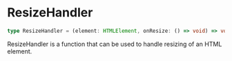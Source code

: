 # ResizeHandler

```ts
type ResizeHandler = (element: HTMLElement, onResize: () => void) => void;
```

ResizeHandler is a function that can be used to handle resizing of an HTML element.

